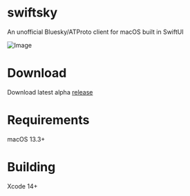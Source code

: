 # swiftsky
An unofficial Bluesky/ATProto client for macOS built in SwiftUI

![Image](images/image.png?)

# Download
Download latest alpha [release](https://github.com/rmcan/swiftsky/releases/latest)

# Requirements
macOS 13.3+

# Building
Xcode 14+

